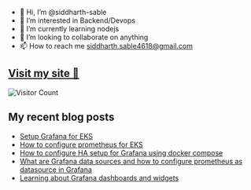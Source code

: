 - 👋 Hi, I’m @siddharth-sable
- 👀 I’m interested in Backend/Devops
- 🌱 I’m currently learning nodejs
- 💞️ I’m looking to collaborate on anything
- 📫 How to reach me siddharth.sable4618@gmail.com 

## [Visit my site 🚀](https://sidsabale.com)
![Visitor Count](https://profile-counter.glitch.me/siddharth-sable/count.svg)

## My recent blog posts
<!-- HASHNODE:START -->
- [Setup Grafana for EKS](https://siddo.hashnode.dev/setup-grafana-for-eks)
- [How to configure prometheus for EKS](https://siddo.hashnode.dev/how-to-configure-prometheus-for-eks)
- [How to configure HA setup for Grafana using docker compose](https://siddo.hashnode.dev/ha-setup-for-grafana-using-docker-compose)
- [What are Grafana data sources and how to configure prometheus as datasource in Grafana](https://siddo.hashnode.dev/grafana-data-sources-and-how-to-configure-prometheus-as-datasource-in-grafana)
- [Learning about Grafana dashboards and widgets](https://siddo.hashnode.dev/learning-about-grafana-dashboards-and-widgets)
<!-- HASHNODE:END -->

